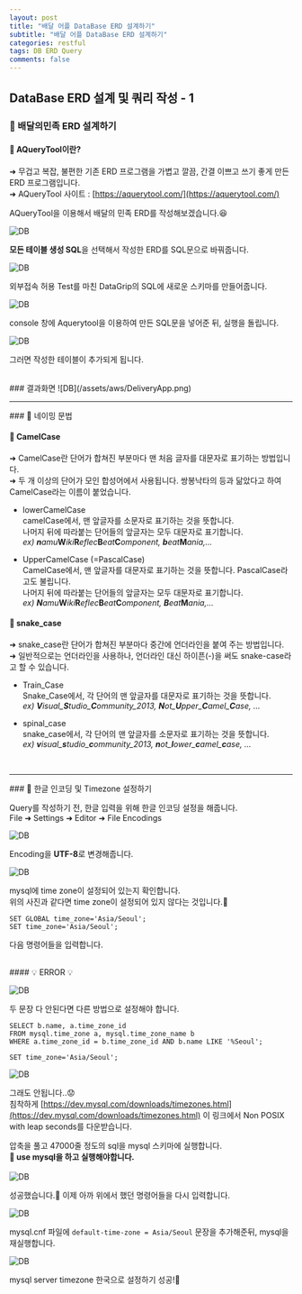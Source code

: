 ```yaml
---  
layout: post  
title: "배달 어플 DataBase ERD 설계하기"  
subtitle: "배달 어플 DataBase ERD 설계하기"  
categories: restful
tags: DB ERD Query
comments: false  
---  
```


## DataBase ERD 설계 및 쿼리 작성 - 1

### &#128204; 배달의민족 ERD 설계하기

#### &#128226; AQueryTool이란?  
&#10140; 무겁고 복잡, 불편한 기존 ERD 프로그램을 가볍고 깔끔, 간결 이쁘고 쓰기 좋게 만든 ERD 프로그램입니다.  
&#10140; AQueryTool 사이트 : [https://aquerytool.com/](https://aquerytool.com/)  

AQueryTool을 이용해서 배달의 민족 ERD를 작성해보겠습니다.&#128518;  

![DB](/assets/aws/db1.png)

**모든 테이블 생성 SQL**을 선택해서 작성한 ERD를 SQL문으로 바꿔줍니다.  

![DB](/assets/aws/db2.png)

외부접속 허용 Test를 마친 DataGrip의 SQL에 새로운 스키마를 만들어줍니다.  

![DB](/assets/aws/db4.JPG)

console 창에 Aquerytool을 이용하여 만든 SQL문을 넣어준 뒤, 실행을 돌립니다.  

![DB](/assets/aws/db3.JPG)

그러면 작성한 테이블이 추가되게 됩니다.

<br>
### 결과화면
![DB](/assets/aws/DeliveryApp.png)

<br>
<hr>
### &#128204; 네이밍 문법

#### &#127812; CamelCase  
&#10140; CamelCase란 단어가 합쳐진 부분마다 맨 처음 글자를 대문자로 표기하는 방법입니다.  
&#10140; 두 개 이상의 단어가 모인 합성어에서 사용됩니다. 쌍봉낙타의 등과 닮았다고 하여 CamelCase라는 이름이 붙었습니다.  

- lowerCamelCase  
	camelCase에서, 맨 앞글자를 소문자로 표기하는 것을 뜻합니다.  
	나머지 뒤에 따라붙는 단어들의 앞글자는 모두 대문자로 표기합니다.  
	*ex) ***n***amu***W***iki***R***eflec***B***eat***C***omponent, ***b***eat***M***ania,…*  

- UpperCamelCase (=PascalCase)  
	CamelCase에서, 맨 앞글자를 대문자로 표기하는 것을 뜻합니다. PascalCase라고도 불립니다.  
	나머지 뒤에 따라붙는 단어들의 앞글자는 모두 대문자로 표기합니다.  
	*ex) ***N***amu***W***iki***R***eflec***B***eat***C***omponent, ***B***eat***M***ania,…*  

#### &#127812; snake_case  
&#10140; snake_case란 단어가 합쳐진 부분마다 중간에 언더라인을 붙여 주는 방법입니다.  
&#10140; 일반적으로는 언더라인을 사용하나, 언더라인 대신 하이픈(-)을 써도 snake-case라고 할 수 있습니다.  

- Train_Case  
	Snake_Case에서, 각 단어의 맨 앞글자를 대문자로 표기하는 것을 뜻합니다.  
	*ex) ***V***isual_***S***tudio_***C***ommunity_2013, ***N***ot_***U***pper_***C***amel_***C***ase, …*  

- spinal_case  
	snake_case에서, 각 단어의 맨 앞글자를 소문자로 표기하는 것을 뜻합니다.  
	*ex) ***v***isual_***s***tudio_***c***ommunity_2013, ***n***ot_***l***ower_***c***amel_***c***ase, …*  
<br>
<hr>
### &#128204; 한글 인코딩 및 Timezone 설정하기

Query를 작성하기 전, 한글 입력을 위해 한글 인코딩 설정을 해줍니다.  
File &#10140; Settings &#10140; Editor &#10140; File Encodings  

![DB](/assets/aws/db5.png)

Encoding을 **UTF-8**로 변경해줍니다.  

![DB](/assets/aws/db6.JPG)

mysql에 time zone이 설정되어 있는지 확인합니다.  
위의 사진과 같다면 time zone이 설정되어 있지 않다는 것입니다.&#128581;  

```
SET GLOBAL time_zone='Asia/Seoul';
SET time_zone='Asia/Seoul';
```
다음 명령어들을 입력합니다.  

<br>
#### &#128161; ERROR &#128161;

![DB](/assets/aws/db7.JPG)

두 문장 다 안된다면 다른 방법으로 설정해야 합니다.  

```
SELECT b.name, a.time_zone_id
FROM mysql.time_zone a, mysql.time_zone_name b
WHERE a.time_zone_id = b.time_zone_id AND b.name LIKE '%Seoul';

SET time_zone='Asia/Seoul';
```

![DB](/assets/aws/db8.JPG)

그래도 안됩니다..&#128543;  
침착하게 [https://dev.mysql.com/downloads/timezones.html](https://dev.mysql.com/downloads/timezones.html) 이 링크에서 
Non POSIX with leap seconds를 다운받습니다.  

압축을 풀고 47000줄 정도의 sql을 mysql 스키마에 실행합니다.  
**&#128226; use mysql을 하고 실행해야합니다.**  
<br>
![DB](/assets/aws/db9.JPG)

성공했습니다.&#128079; 이제 아까 위에서 했던 명령어들을 다시 입력합니다.  

![DB](/assets/aws/db10.JPG)

mysql.cnf 파일에 `default-time-zone = Asia/Seoul` 문장을 추가해준뒤, mysql을 재실행합니다.  

![DB](/assets/aws/db10.JPG)

mysql server timezone 한국으로 설정하기 성공!&#128582;
